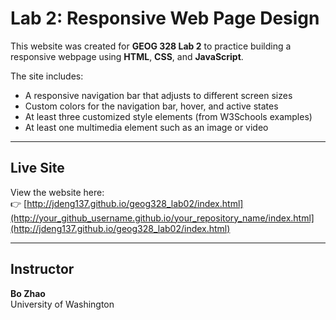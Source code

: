 # Lab 2: Responsive Web Page Design

This website was created for **GEOG 328 Lab 2** to practice building a responsive webpage using **HTML**, **CSS**, and **JavaScript**.

The site includes:
- A responsive navigation bar that adjusts to different screen sizes  
- Custom colors for the navigation bar, hover, and active states  
- At least three customized style elements (from W3Schools examples)  
- At least one multimedia element such as an image or video  

---

## Live Site
View the website here:  
👉 [http://jdeng137.github.io/geog328_lab02/index.html](http://your_github_username.github.io/your_repository_name/index.html](http://jdeng137.github.io/geog328_lab02/index.html)

---

## Instructor
**Bo Zhao**  
University of Washington  
